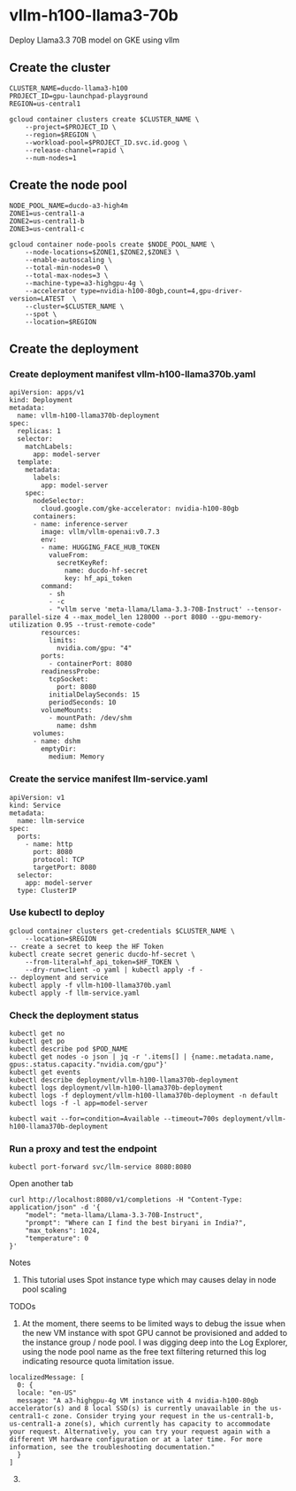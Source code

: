 # vllm-h100-llama3-70b
Deploy Llama3.3 70B model on GKE using vllm

## Create the cluster
```
CLUSTER_NAME=ducdo-llama3-h100
PROJECT_ID=gpu-launchpad-playground
REGION=us-central1
```
```
gcloud container clusters create $CLUSTER_NAME \
    --project=$PROJECT_ID \
    --region=$REGION \
    --workload-pool=$PROJECT_ID.svc.id.goog \
    --release-channel=rapid \
    --num-nodes=1
```

## Create the node pool
```
NODE_POOL_NAME=ducdo-a3-high4m
ZONE1=us-central1-a
ZONE2=us-central1-b
ZONE3=us-central1-c
```
```
gcloud container node-pools create $NODE_POOL_NAME \
    --node-locations=$ZONE1,$ZONE2,$ZONE3 \
    --enable-autoscaling \
    --total-min-nodes=0 \
    --total-max-nodes=3 \
    --machine-type=a3-highgpu-4g \
    --accelerator type=nvidia-h100-80gb,count=4,gpu-driver-version=LATEST  \
    --cluster=$CLUSTER_NAME \
    --spot \
    --location=$REGION
```

## Create the deployment

### Create deployment manifest vllm-h100-llama370b.yaml

```
apiVersion: apps/v1
kind: Deployment
metadata:
  name: vllm-h100-llama370b-deployment
spec:
  replicas: 1
  selector:
    matchLabels:
      app: model-server
  template:
    metadata:
      labels:
        app: model-server
    spec:
      nodeSelector:
        cloud.google.com/gke-accelerator: nvidia-h100-80gb
      containers:
      - name: inference-server
        image: vllm/vllm-openai:v0.7.3
        env:
        - name: HUGGING_FACE_HUB_TOKEN
          valueFrom:
            secretKeyRef:
              name: ducdo-hf-secret
              key: hf_api_token
        command:
          - sh
          - -c
          - "vllm serve 'meta-llama/Llama-3.3-70B-Instruct' --tensor-parallel-size 4 --max_model_len 128000 --port 8080 --gpu-memory-utilization 0.95 --trust-remote-code"
        resources:
          limits:
            nvidia.com/gpu: "4"
        ports:
          - containerPort: 8080
        readinessProbe:
          tcpSocket:
            port: 8080
          initialDelaySeconds: 15
          periodSeconds: 10
        volumeMounts:
          - mountPath: /dev/shm
            name: dshm
      volumes:
      - name: dshm
        emptyDir:
          medium: Memory
```
### Create the service manifest llm-service.yaml

```
apiVersion: v1
kind: Service
metadata:
  name: llm-service
spec:
  ports:
    - name: http
      port: 8080
      protocol: TCP
      targetPort: 8080
  selector:
    app: model-server
  type: ClusterIP
```

### Use kubectl to deploy

```
gcloud container clusters get-credentials $CLUSTER_NAME \
    --location=$REGION
-- create a secret to keep the HF Token
kubectl create secret generic ducdo-hf-secret \
    --from-literal=hf_api_token=$HF_TOKEN \
    --dry-run=client -o yaml | kubectl apply -f -
-- deployment and service
kubectl apply -f vllm-h100-llama370b.yaml
kubectl apply -f llm-service.yaml
```

### Check the deployment status

```
kubectl get no
kubectl get po
kubectl describe pod $POD_NAME
kubectl get nodes -o json | jq -r '.items[] | {name:.metadata.name, gpus:.status.capacity."nvidia.com/gpu"}'
kubectl get events
kubectl describe deployment/vllm-h100-llama370b-deployment
kubectl logs deployment/vllm-h100-llama370b-deployment
kubectl logs -f deployment/vllm-h100-llama370b-deployment -n default
kubectl logs -f -l app=model-server

kubectl wait --for=condition=Available --timeout=700s deployment/vllm-h100-llama370b-deployment
```

### Run a proxy and test the endpoint

```
kubectl port-forward svc/llm-service 8080:8080
```
Open another tab

```
curl http://localhost:8080/v1/completions -H "Content-Type: application/json" -d '{
    "model": "meta-llama/Llama-3.3-70B-Instruct",
    "prompt": "Where can I find the best biryani in India?",    
    "max_tokens": 1024,
    "temperature": 0
}'
```


Notes
1. This tutorial uses Spot instance type which may causes delay in node pool scaling

TODOs
1. At the moment, there seems to be limited ways to debug the issue when the new VM instance with spot GPU cannot be provisioned and added to the instance group / node pool. I was digging deep into the Log Explorer, using the node pool name as the free text filtering returned this log indicating resource quota limitation issue.
```
localizedMessage: [
  0: {
  locale: "en-US"
  message: "A a3-highgpu-4g VM instance with 4 nvidia-h100-80gb accelerator(s) and 8 local SSD(s) is currently unavailable in the us-central1-c zone. Consider trying your request in the us-central1-b, us-central1-a zone(s), which currently has capacity to accommodate your request. Alternatively, you can try your request again with a different VM hardware configuration or at a later time. For more information, see the troubleshooting documentation."
  }
]
```
3. 
